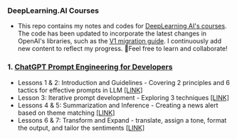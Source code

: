 ### DeepLearning.AI Courses

- This repo contains my notes and codes for [DeepLearning AI's courses](https://learn.deeplearning.ai/). The code has been updated to incorporate the latest changes in OpenAI's libraries, such as the [V1 migration guide](https://github.com/openai/openai-python/discussions/742). I continuously add new content to reflect my progress. 🌱Feel free to learn and collaborate!

### 1. [ChatGPT Prompt Engineering for Developers](https://learn.deeplearning.ai/chatgpt-prompt-eng/lesson/1/introduction)
- Lessons 1 & 2: Introduction and Guidelines - Covering 2 principles and 6 tactics for effective prompts in LLM [[LINK]](https://github.com/naid3n/DeepLearningAI_Courses/blob/afc3b8b5f7961bfc04c0758de3329f66b59b865b/ChatGPT_Prompt_Engineering/Lesson%201-2%20Intro%20%26%20Guidelines.ipynb)
- Lesson 3: Iterative prompt development - Exploring 3 techniques [[LINK]](https://github.com/naid3n/DeepLearningAI_ChatGPT_Prompt_Engineering/blob/cb0774746adc7b9386571050f0d18bec3b131445/Lesson%203%20Iterative%20Prompt%20Dev.ipynb)
- Lessons 4 & 5: Summarization and Inference - Creating a news alert based on theme matching [[LINK]](https://github.com/naid3n/DeepLearningAI_Courses/blob/afc3b8b5f7961bfc04c0758de3329f66b59b865b/ChatGPT_Prompt_Engineering/Lesson%204-5%20Summarize%20%26%20Infer.ipynb)
- Lessons 6 & 7: Transform and Expand - translate, assign a tone, format the output, and tailor the sentiments [[LINK]](https://github.com/naid3n/DeepLearningAI_Courses/blob/88772f71d5e02fb083cf7f5077beb7c9e855e471/1_ChatGPT_Prompt_Engineering/Lesson%206-7%20Transform%20%26%20Expand.ipynb)
